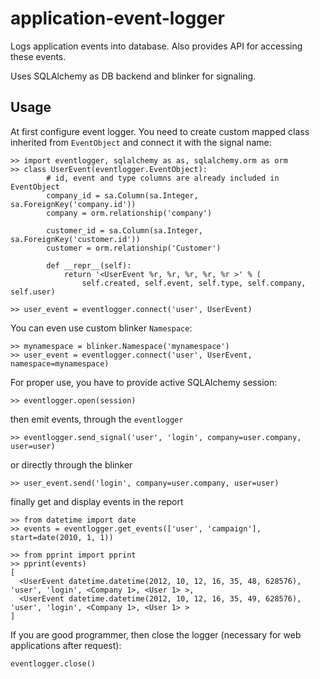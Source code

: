 application-event-logger
========================

Logs application events into database. Also provides API for accessing these events.

Uses SQLAlchemy as DB backend and blinker for signaling.

Usage
-----
At first configure event logger. You need to create custom mapped class
inherited from `EventObject` and connect it with the signal name:

    >> import eventlogger, sqlalchemy as as, sqlalchemy.orm as orm
    >> class UserEvent(eventlogger.EventObject):
            # id, event and type columns are already included in EventObject
            company_id = sa.Column(sa.Integer, sa.ForeignKey('company.id'))
            company = orm.relationship('company')

            customer_id = sa.Column(sa.Integer, sa.ForeignKey('customer.id'))
            customer = orm.relationship('Customer')

            def __repr__(self):
                return '<UserEvent %r, %r, %r, %r, %r >' % (
                    self.created, self.event, self.type, self.company, self.user)

    >> user_event = eventlogger.connect('user', UserEvent)

You can even use custom blinker `Namespace`:

    >> mynamespace = blinker.Namespace('mynamespace')
    >> user_event = eventlogger.connect('user', UserEvent, namespace=mynamespace)

For proper use, you have to provide active SQLAlchemy session:
    
    >> eventlogger.open(session)

then emit events, through the `eventlogger`

    >> eventlogger.send_signal('user', 'login', company=user.company, user=user)

or directly through the blinker

    >> user_event.send('login', company=user.company, user=user)

finally get and display events in the report

    >> from datetime import date
    >> events = eventlogger.get_events(['user', 'campaign'], start=date(2010, 1, 1))
    
    >> from pprint import pprint
    >> pprint(events)
    [
      <UserEvent datetime.datetime(2012, 10, 12, 16, 35, 48, 628576), 'user', 'login', <Company 1>, <User 1> >,
      <UserEvent datetime.datetime(2012, 10, 12, 16, 35, 49, 628576), 'user', 'login', <Company 1>, <User 1> >
    ]

If you are good programmer, then close the logger (necessary for web applications after request):
  
    eventlogger.close()